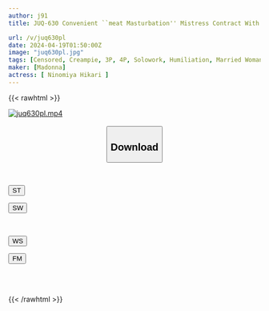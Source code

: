 ```yaml
---
author: j91
title: JUQ-630 Convenient ``meat Masturbation'' Mistress Contract With The Town Chairman.My Beloved Wife Is Forced To Be A Sex Urinal For A Middle-aged Man. Hikari Ninomiya

url: /v/juq630pl
date: 2024-04-19T01:50:00Z
image: "juq630pl.jpg"
tags: [Censored, Creampie, 3P, 4P, Solowork, Humiliation, Married Woman, Mature Woman	]
maker: [Madonna]
actress: [ Ninomiya Hikari ]
---
```



{{< rawhtml >}}

<div class="video" data-videoid="rKyVwpYxqpHbZ18">
    <a href="javascript:;">
        <img src="/v/juq630pl/juq630pl.jpg" width="WIDTH" height="HEIGHT" alt="juq630pl.mp4" loading="lazy">
    </a>
</div>

<script type="text/javascript" src="https://j91.asia/asset/on-demand-st.js"></script>

<br>
  <link rel="stylesheet" href="https://j91.asia/asset/bs5.css">
  
  <center>
  <button class="btn btn-primary" type="button" data-bs-toggle="collapse" data-bs-target=".multi-collapse" aria-expanded="false" aria-controls="multiCollapseExample1 multiCollapseExample2"><h2>Download</h2></button></center>
</p>
<div class="row">
  <div class="col">
    <div class="collapse multi-collapse" id="multiCollapseExample1">
      <div class="card card-body">
	      	      <br>
<div class="buttons">  
<p><a href="https://streamtape.to/v/rKyVwpYxqpHbZ18" target="_blank"><button class="btn-hover color-3"><i class="fa fa-download"></i> ST</button></a></p>
<p><a href="https://asnwish.com/dpzbwmfyi100" target="_blank"><button class="btn-hover color-2"><i class="fa fa-download"></i> SW</button></a></p></div>
    </div>
  </div>
</div>
  <div class="col">
    <div class="collapse multi-collapse" id="multiCollapseExample2">
      <div class="card card-body">
	      <br>
<div class="buttons">
<p><a href="https://wolfstream.tv/55n8g6hspnu9"><button class="btn-hover color-9"><i class="fa fa-download"></i> WS</button></a></p>
<p><a href="https://filemoon.sx/d/320gtltjnqg4"><button class="btn-hover color-8"><i class="fa fa-download"></i> FM</button></a></p></div>
<br><br>
      </div>
    </div>
  </div>
</div>

{{< /rawhtml >}}